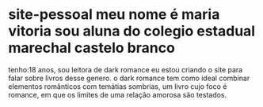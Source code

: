 # site-pessoal meu nome é maria vitoria sou aluna do colegio estadual marechal castelo branco
tenho:18 anos,
sou leitora de dark romance
eu estou criando o site para falar sobre livros desse genero.
o dark romance tem como ideal combinar elementos românticos com
temátias sombrias, um livro cujo foco é romance, em que os limites de uma relação
amorosa são testados.

